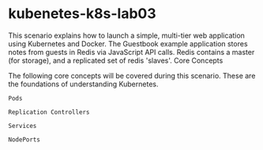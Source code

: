 # kubenetes-k8s-lab03
This scenario explains how to launch a simple, multi-tier web application using Kubernetes and Docker. The Guestbook example application stores notes from guests in Redis via JavaScript API calls. Redis contains a master (for storage), and a replicated set of redis 'slaves'.
Core Concepts

The following core concepts will be covered during this scenario. These are the foundations of understanding Kubernetes.

    Pods

    Replication Controllers

    Services

    NodePorts
